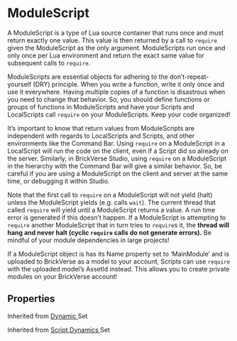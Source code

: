 # ModuleScript

A ModuleScript is a type of Lua source container that runs once and must return exactly one value. This value is then returned by a call to `require` given the ModuleScript as the only argument. ModuleScripts run once and only once per Lua environment and return the exact same value for subsequent calls to `require`.

ModuleScripts are essential objects for adhering to the don’t-repeat-yourself (DRY) principle. When you write a function, write it only once and use it everywhere. Having multiple copies of a function is disastrous when you need to change that behavior. So, you should define functions or groups of functions in ModuleScripts and have your Scripts and LocalScripts call `require` on your ModuleScripts. Keep your code organized!

It’s important to know that return values from ModuleScripts are independent with regards to LocalScripts and Scripts, and other environments like the Command Bar. Using `require` on a ModuleScript in a LocalScript will run the code on the client, even if a Script did so already on the server. Similarly, in BrickVerse Studio, using `require` on a ModuleScript in the hierarchy with the Command Bar will give a similar behavior. So, be careful if you are using a ModuleScript on the client and server at the same time, or debugging it within Studio.

Note that the first call to `require` on a ModuleScript will not yield (halt) unless the ModuleScript yields (e.g. calls `wait`). The current thread that called `require` will yield until a ModuleScript returns a value. A run time error is generated if this doesn’t happen. If a ModuleScript is attempting to `require` another ModuleScript that in turn tries to `require`s it, the **thread will hang and never halt (cyclic `require` calls do not generate errors).** Be mindful of your module dependencies in large projects!

If a ModuleScript object is has its Name property set to ‘MainModule’ and is uploaded to BrickVerse as a model to your account, Scripts can use `require` with the uploaded model’s AssetId instead. This allows you to create private modules on your BrickVerse account!

## Properties

Inherited from [Dynamic ](https://docs.brickverse.co/bricklua-lua-references-manual/dymanic)Set

Inherited from [Script Dynamics ](script-dynamics.md)Set
